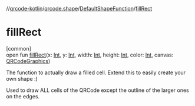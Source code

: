 //[qrcode-kotlin](../../../index.md)/[qrcode.shape](../index.md)/[DefaultShapeFunction](index.md)/[fillRect](fill-rect.md)

# fillRect

[common]\
open fun [fillRect](fill-rect.md)(x: [Int](https://kotlinlang.org/api/latest/jvm/stdlib/kotlin/-int/index.html), y: [Int](https://kotlinlang.org/api/latest/jvm/stdlib/kotlin/-int/index.html), width: [Int](https://kotlinlang.org/api/latest/jvm/stdlib/kotlin/-int/index.html), height: [Int](https://kotlinlang.org/api/latest/jvm/stdlib/kotlin/-int/index.html), color: [Int](https://kotlinlang.org/api/latest/jvm/stdlib/kotlin/-int/index.html), canvas: [QRCodeGraphics](../../qrcode.render/-q-r-code-graphics/index.md))

The function to actually draw a filled cell. Extend this to easily create your own shape :)

Used to draw ALL cells of the QRCode except the outline of the larger ones on the edges.
